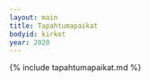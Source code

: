```yaml
---
layout: main
title: Tapahtumapaikat
bodyid: kirkot
year: 2020
---
```

{% include tapahtumapaikat.md %}
